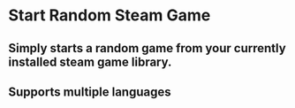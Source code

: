# Start Random Steam Game

## Simply starts a random game from your currently installed steam game library.
## Supports multiple languages
